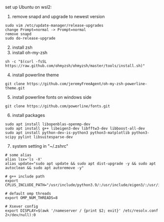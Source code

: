 set up Ubuntu on wsl2:

1. remove snapd and upgrade to newest version
```
sudo vim /etc/update-manager/release-upgrades
change Prompt=normal -> Prompt=normal
remove snapd
sudo do-release-upgrade
```
2. install zsh
3. install oh-my-zsh
```
sh -c "$(curl -fsSL https://raw.github.com/ohmyzsh/ohmyzsh/master/tools/install.sh)"
```
4. install powerline theme
```
git clone https://github.com/jeremyFreeAgent/oh-my-zsh-powerline-theme.git
```
5. install powerline fonts on windows side 
```
git clone https://github.com/powerline/fonts.git
```
6. install packages
```
sudo apt install libopenblas-openmp-dev
sudo apt install g++ libeigen3-dev libfftw3-dev libboost-all-dev 
sudo apt install python-dev-is-python3 python3-matplotlib python3-scipy pylint libsuitesparse-dev
```
7. system setting in "~/.zshrc"
```
# some alias
alias lsx='ls -X'
alias update="sudo apt update && sudo apt dist-upgrade -y && sudo apt autoclean && sudo apt autoremove -y"

# g++ include path
export CPLUS_INCLUDE_PATH="/usr/include/python3.9/:/usr/include/eigen3/:/usr/include/suitesparse/"

# default omp threads
export OMP_NUM_THREADS=8
	
# Xsever config
export DISPLAY=$(awk '/nameserver / {print $2; exit}' /etc/resolv.conf 2>/dev/null):0
```
